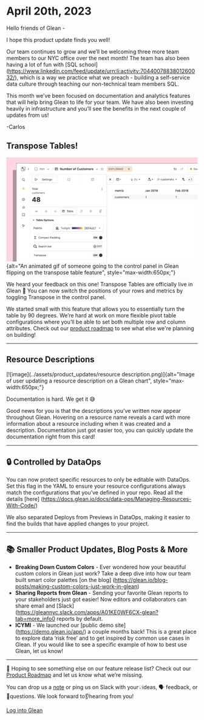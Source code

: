 # April 20th, 2023

Hello friends of Glean -

I hope this product update finds you well!

Our team continues to grow and we’ll be welcoming three more team members to our NYC office over the next month! The team has also been having a lot of fun with [SQL school] (https://www.linkedin.com/feed/update/urn:li:activity:7044007883801260032/), which is a way we practice what we preach - building a self-service data culture through teaching our non-technical team members SQL.

This month we’ve been focused on documentation and analytics features that will help bring Glean to life for your team. We have also been investing heavily in infrastructure and you’ll see the benefits in the next couple of updates from us!

-Carlos 


## Transpose Tables!

![image](../assets/product_updates/transpose-pink.gif){alt="An animated gif of someone going to the control panel in Glean flipping on the transpose table feature", style="max-width:650px;"}

We heard your feedback on this one! Transpose Tables are officially live in Glean 🎉 You can now switch the positions of your rows and metrics by toggling Transpose in the control panel.


We started small with this feature that allows you to essentially turn the table by 90 degrees. We’re hard at work on more flexible pivot table configurations where you’ll be able to set both multiple row and column attributes. Check out our [product roadmap](https://docs.glean.io/product-roadmap/) to see what else we're planning on building!

---

## Resource Descriptions 

[![image](../assets/product_updates/resource description.png)]{alt="Image of user updating a resource description on a Glean chart", style="max-width:650px;"}

Documentation is hard. We get it 😅 

Good news for you is that the descriptions you’ve written now appear throughout Glean. Hovering on a resource name reveals a card with more information about a resource including when it was created and a description. Documentation just got easier too, you can quickly update the documentation right from this card!

---

## 🔒 Controlled by DataOps

You can now protect specific resources to only be editable with DataOps. Set this flag in the YAML to ensure your resource configurations always match the configurations that you’ve defined in your repo. Read all the details [here] (https://docs.glean.io/docs/data-ops/Managing-Resources-With-Code/)

We also separated Deploys from Previews in DataOps, making it easier to find the builds that have applied changes to your project. 

---


## 📚 Smaller Product Updates, Blog Posts & More

- **Breaking Down Custom Colors** - Ever wondered how your beautiful custom colors in Glean just work? Take a deep dive into how our team built smart color palettes [on the blog] (https://glean.io/blog-posts/making-custom-colors-just-work-in-glean)
- **Sharing Reports from Glean** - Sending your favorite Glean reports to your stakeholders just got easier! Now editors and collaborators can share email and [Slack] (https://gleannyc.slack.com/apps/A01KE0WF6CX-glean?tab=more_info0 reports by default. 
- **ICYMI** - We launched our [public demo site] (https://demo.glean.io/app/) a couple months back! This is a great place to explore data ‘risk free’ and to get inspired by common use cases in Glean. If you would like to see a specific example of how to best use Glean, let us know! 

---

👀 Hoping to see something else on our feature release list? Check out our [Product Roadmap](https://docs.glean.io/product-roadmap/product-roadmap/) and let us know what we’re missing.

You can drop us a [note](mailto:support@glean.io?subject=null&body=null) or ping us on Slack with your💡ideas, 🗣 feedback, or 🙋questions. We look forward to👂hearing from you!

[Log into Glean](https://glean.io/app)
